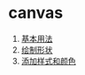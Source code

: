 # canvas 

1. [基本用法](./tutorial/基本用法.md)
2. [绘制形状](./tutorial/绘制形状.md)
3. [添加样式和颜色](./tutorial/添加样式和颜色.md)